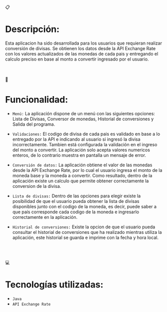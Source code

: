 <br></br>
:clipboard:<h1>Descripción:</h1>
<p>Esta aplicacion ha sido desarrollada para los usuarios que requieran realizar conversión de divisas.
Se obtienen los datos desde la API Exchange Rate con los valores actualizados de las monedas de cada pais y entregando el calculo preciso en base al monto a convertir ingresado por el usuario.</p>

<br></br>
:wrench:<h1>Funcionalidad:</h1>
- `Menú:`
La aplicación dispone de un menú con las siguientes opciones: Lista de Divisas, Conversor de monedas, Historial de conversiones y Salida del programa.

- `Validaciones:`
El codigo de divisa de cada pais es validado en base a lo entregado por la API e indicando al usuario si ingresó la divisa incorrectamente.
Tambien está configurada la validación en el ingreso del monto a convertir. La aplicación solo acepta valores numericos enteros, de lo contrario muestra en pantalla un mensaje de error.

- `Conversión de datos:`
La aplicación obtiene el valor de las monedas desde la API Exchange Rate, por lo cual el usuario ingresa el monto de la moneda base y la moneda a convertir. Como resultado, dentro de la aplicación existe un calculo que permite obtener correctamente la conversion de la divisa. 

- `Lista de divisas:`
Dentro de las opciones para elegir existe la posibilidad de que el usuario pueda obtener la lista de divisas disponibles junto con el codigo de la moneda, es decir, puede saber a que país corresponde cada codigo de la moneda e ingresarlo correctamente en la aplicación.

- `Historial de conversiones:`
Existe la opcion de que el usuario pueda consultar el historial de conversiones que ha realizado mientras utiliza  la aplicación, este historial se guarda e imprime con la fecha y hora local.

<br></br>

:computer:<h1>Tecnologías utilizadas:</h1>
- `Java`
- `API Exchange Rate`

